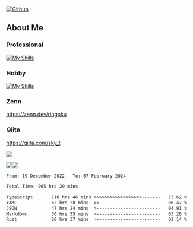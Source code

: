 [![Github](https://img.shields.io/github/followers/skyt-a?label=Follow&style=social)](https://github.com/skyt-a)

## About Me
### Professional
[![My Skills](https://skillicons.dev/icons?i=react,ts,js,nodejs,java,graphql,firebase,githubactions&theme=light)](https://skillicons.dev)
### Hobby
[![My Skills](https://skillicons.dev/icons?i=unity,rust,py&theme=light)](https://skillicons.dev)

### Zenn
https://zenn.dev/ringoku
### Qiita
https://qiita.com/sky_t


![](https://github-profile-summary-cards.vercel.app/api/cards/profile-details?username=skyt-a&theme=default)

![](https://github-profile-summary-cards.vercel.app/api/cards/repos-per-language?username=skyt-a&theme=default)![](https://github-profile-summary-cards.vercel.app/api/cards/stats?username=RinGoku&theme=default)

<!--START_SECTION:waka-->

```txt
From: 19 December 2022 - To: 07 February 2024

Total Time: 965 hrs 29 mins

TypeScript       710 hrs 46 mins >>>>>>>>>>>>>>>>>>-------   73.62 %
YAML             62 hrs 28 mins  >>-----------------------   06.47 %
JSON             47 hrs 24 mins  >------------------------   04.91 %
Markdown         30 hrs 55 mins  >------------------------   03.20 %
Rust             20 hrs 37 mins  >------------------------   02.14 %
```

<!--END_SECTION:waka-->
